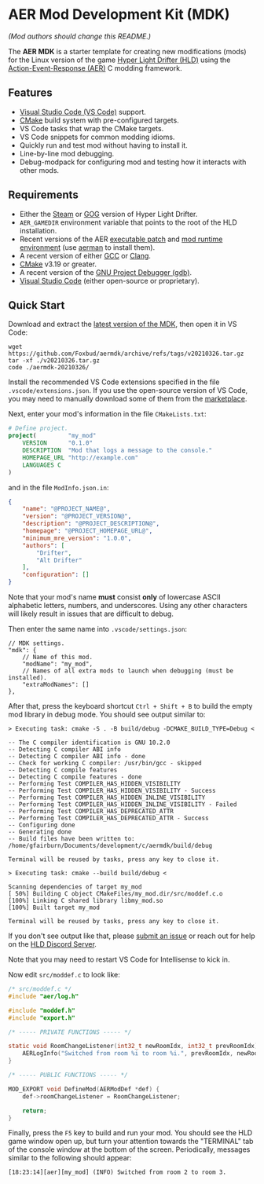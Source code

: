 # AER Mod Development Kit (MDK)


*(Mod authors should change this README.)*

The **AER MDK** is a starter template for creating new modifications (mods) for the Linux version of the game [Hyper Light Drifter (HLD)](https://en.wikipedia.org/wiki/Hyper_Light_Drifter) using the [Action-Event-Response (AER)](https://github.com/users/Foxbud/projects/1) C modding framework.

## Features
- [Visual Studio Code (VS Code)](https://code.visualstudio.com/) support.
- [CMake](https://cmake.org/) build system with pre-configured targets.
- VS Code tasks that wrap the CMake targets.
- VS Code snippets for common modding idioms.
- Quickly run and test mod without having to install it.
- Line-by-line mod debugging.
- Debug-modpack for configuring mod and testing how it interacts with other mods.

## Requirements
- Either the [Steam](https://duckduckgo.com/?t=ffab&q=hyper+light+drifter&ia=web) or [GOG](https://www.gog.com/game/hyper_light_drifter) version of Hyper Light Drifter.
- `AER_GAMEDIR` environment variable that points to the root of the HLD installation.
- Recent versions of the AER [executable patch](https://github.com/Foxbud/aerpatch/releases/latest) and [mod runtime environment](https://github.com/Foxbud/libaermre/releases/latest) (use [aerman](https://github.com/Foxbud/aerman/releases/latest) to install them).
- A recent version of either [GCC](https://gcc.gnu.org/) or [Clang](https://clang.llvm.org/).
- [CMake](https://cmake.org/) v3.19 or greater.
- A recent version of the [GNU Project Debugger (gdb)](https://www.gnu.org/software/gdb/).
- [Visual Studio Code](https://code.visualstudio.com/) (either open-source or proprietary).

## Quick Start
Download and extract the [latest version of the MDK](https://github.com/Foxbud/aermdk/releases/latest), then open it in VS Code:

```
wget https://github.com/Foxbud/aermdk/archive/refs/tags/v20210326.tar.gz
tar -xf ./v20210326.tar.gz
code ./aermdk-20210326/
```

Install the recommended VS Code extensions specified in the file `.vscode/extensions.json`. If you use the open-source version of VS Code, you may need to manually download some of them from the [marketplace](https://marketplace.visualstudio.com/VSCode).

Next, enter your mod's information in the file `CMakeLists.txt`:

```cmake
# Define project.
project(         "my_mod"
    VERSION      "0.1.0"
    DESCRIPTION  "Mod that logs a message to the console."
    HOMEPAGE_URL "http://example.com"
    LANGUAGES C
)
```

and in the file `ModInfo.json.in`:

```json
{
    "name": "@PROJECT_NAME@",
    "version": "@PROJECT_VERSION@",
    "description": "@PROJECT_DESCRIPTION@",
    "homepage": "@PROJECT_HOMEPAGE_URL@",
    "minimum_mre_version": "1.0.0",
    "authors": [
        "Drifter",
        "Alt Drifter"
    ],
    "configuration": []
}
```

Note that your mod's name **must** consist **only** of lowercase ASCII alphabetic letters, numbers, and underscores. Using any other characters will likely result in issues that are difficult to debug.

Then enter the same name into `.vscode/settings.json`:

```
// MDK settings.
"mdk": {
    // Name of this mod.
    "modName": "my_mod",
    // Names of all extra mods to launch when debugging (must be installed).
    "extraModNames": []
},
```

After that, press the keyboard shortcut `Ctrl + Shift + B` to build the empty mod library in debug mode. You should see output similar to:

```
> Executing task: cmake -S . -B build/debug -DCMAKE_BUILD_TYPE=Debug <

-- The C compiler identification is GNU 10.2.0
-- Detecting C compiler ABI info
-- Detecting C compiler ABI info - done
-- Check for working C compiler: /usr/bin/gcc - skipped
-- Detecting C compile features
-- Detecting C compile features - done
-- Performing Test COMPILER_HAS_HIDDEN_VISIBILITY
-- Performing Test COMPILER_HAS_HIDDEN_VISIBILITY - Success
-- Performing Test COMPILER_HAS_HIDDEN_INLINE_VISIBILITY
-- Performing Test COMPILER_HAS_HIDDEN_INLINE_VISIBILITY - Failed
-- Performing Test COMPILER_HAS_DEPRECATED_ATTR
-- Performing Test COMPILER_HAS_DEPRECATED_ATTR - Success
-- Configuring done
-- Generating done
-- Build files have been written to: /home/gfairburn/Documents/development/c/aermdk/build/debug

Terminal will be reused by tasks, press any key to close it.

> Executing task: cmake --build build/debug <

Scanning dependencies of target my_mod
[ 50%] Building C object CMakeFiles/my_mod.dir/src/moddef.c.o
[100%] Linking C shared library libmy_mod.so
[100%] Built target my_mod

Terminal will be reused by tasks, press any key to close it.
```

If you don't see output like that, please [submit an issue](https://github.com/Foxbud/aermdk/issues/new) or reach out for help on the [HLD Discord Server](https://discord.gg/XaBrHDHTGe).

Note that you may need to restart VS Code for Intellisense to kick in.

Now edit `src/moddef.c` to look like:

```c
/* src/moddef.c */
#include "aer/log.h"

#include "moddef.h"
#include "export.h"

/* ----- PRIVATE FUNCTIONS ----- */

static void RoomChangeListener(int32_t newRoomIdx, int32_t prevRoomIdx) {
    AERLogInfo("Switched from room %i to room %i.", prevRoomIdx, newRoomIdx);
}

/* ----- PUBLIC FUNCTIONS ----- */

MOD_EXPORT void DefineMod(AERModDef *def) {
    def->roomChangeListener = RoomChangeListener;

    return;
}
```

Finally, press the `F5` key to build and run your mod. You should see the HLD game window open up, but turn your attention towards the "TERMINAL" tab of the console window at the bottom of the screen. Periodically, messages similar to the following should appear:

```
[18:23:14][aer][my_mod] (INFO) Switched from room 2 to room 3.
```